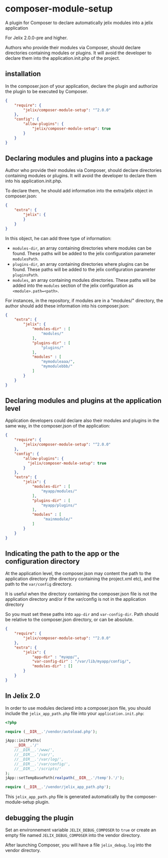 # composer-module-setup

A plugin for Composer to declare automatically jelix modules into a jelix application

For Jelix 2.0.0-pre and higher.

Authors who provide their modules via Composer, should declare directories 
containing modules or plugins. It will avoid the developer to declare them 
into the application.init.php of the project.

## installation

In the composer.json of your application, declare the plugin and authorize
the plugin to be executed by Composer.

```json
{
    "require": {
        "jelix/composer-module-setup": "^2.0.0"
    },
    "config": {
        "allow-plugins": {
            "jelix/composer-module-setup": true
        }
    }
}
```

## Declaring modules and plugins into a package

Author who provide their modules via Composer, should declare directories containing modules
or plugins. It will avoid the developer to declare them into his application.init.php.

To declare them, he should add information into the extra/jelix object in composer.json:

```json
{
    "extra": {
        "jelix": {
        }
    }
}
```

In this object, he can add three type of information:

- `modules-dir`, an array containing directories where modules can be found.
  These paths will be added to the jelix configuration parameter `modulesPath`.
- `plugins-dir`, an array containing directories where plugins can be found.
  These paths will be added to the jelix configuration parameter `pluginsPath`.
- `modules`, an array containing modules directories.
  These paths will be added into the `modules` section of the jelix configuration
   as `<module>.path=<path>`.

For instances, in the repository, if modules are in a "modules/" directory, the 
author should add these information into his composer.json:

```json
{
    "extra": {
        "jelix": {
            "modules-dir" : [
                "modules/"
            ],
            "plugins-dir" : [
                "plugins/"
            ],
            "modules" : [
                "mymoduleaaa/",
                "mymodulebbb/"
            ]
        }
    }
}
```

## Declaring modules and plugins at the application level

Application developers could declare also their modules and plugins in the same way, in
the composer.json of the application:

```json
{
    "require": {
        "jelix/composer-module-setup": "^2.0.0"
    },
    "config": {
        "allow-plugins": {
          "jelix/composer-module-setup": true
        }
    },
    "extra": {
        "jelix": {
            "modules-dir" : [
                "myapp/modules/"
            ],
            "plugins-dir" : [
                "myapp/plugins/"
            ],
            "modules" : [
                 "mainmodule/"
            ]
        }
    }
}
```


## Indicating the path to the app or the configuration directory

At the application level, the composer.json may content the path
to the application directory (the directory containing the project.xml etc), and
the path to the `var/config` directory.

It is useful when the directory containing the composer.json file is not 
the application directory and/or if the var/config is not in the application 
directory

So you must set these paths into `app-dir` and `var-config-dir`. Path should be
relative to the composer.json directory, or can be absolute.

```json
{
    "require": {
        "jelix/composer-module-setup": "^2.0.0"
    },
    "extra": {
        "jelix": {
            "app-dir" : "myapp/",
            "var-config-dir" : "/var/lib/myapp/config/",
            "modules-dir" : []
        }
    }
}
```



## In Jelix 2.0

In order to use modules declared into a composer.json file, you should include 
the `jelix_app_path.php` file into your `application.init.php`:

```php
<?php

require (__DIR__.'/vendor/autoload.php');

jApp::initPaths(
    __DIR__.'/'
    //__DIR__.'/www/',
    //__DIR__.'/var/',
    //__DIR__.'/var/log/',
    //__DIR__.'/var/config/',
    //__DIR__.'/scripts/'
);
jApp::setTempBasePath(realpath(__DIR__.'/temp').'/');

require (__DIR__.'/vendor/jelix_app_path.php');

```

This `jelix_app_path.php` file is generated automatically by the composer-module-setup plugin.


## debugging the plugin

Set an environnement variable `JELIX_DEBUG_COMPOSER` to `true` or create an 
empty file named `JELIX_DEBUG_COMPOSER` into the vendor directory.

After launching Composer, you will have a file `jelix_debug.log` into
the vendor directory.
